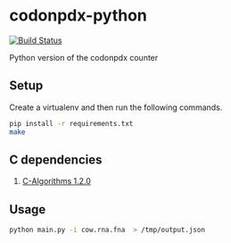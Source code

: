 codonpdx-python
===============

[![Build Status](https://travis-ci.org/PDX-Flamingo/codonpdx-python.svg?branch=master)](https://travis-ci.org/PDX-Flamingo/codonpdx-python)

Python version of the codonpdx counter

Setup
-----

Create a virtualenv and then run the following commands.

```bash
pip install -r requirements.txt
make
```

C dependencies
-----

1. [C-Algorithms 1.2.0](http://c-algorithms.sourceforge.net)

Usage
-------

```bash
python main.py -i cow.rna.fna  > /tmp/output.json
```
